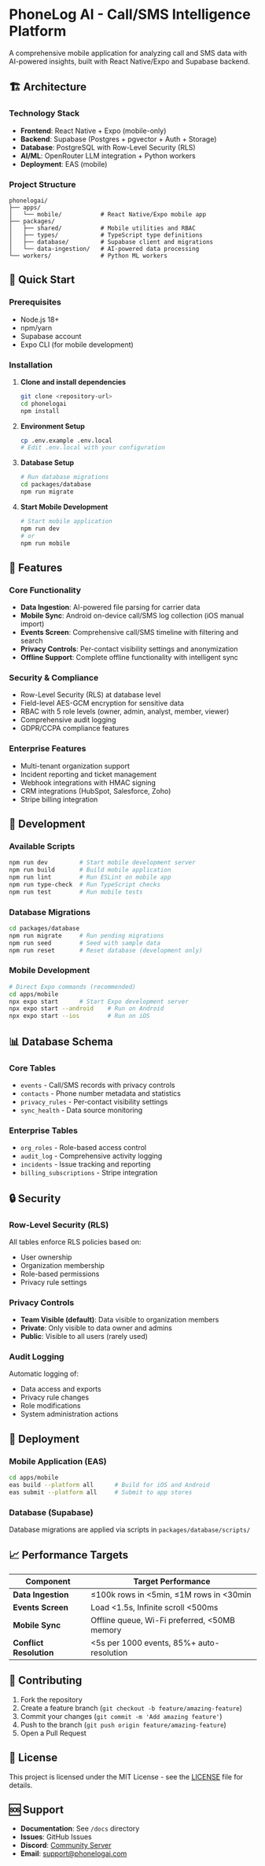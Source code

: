 # PhoneLog AI - Call/SMS Intelligence Platform

A comprehensive mobile application for analyzing call and SMS data with AI-powered insights, built with React Native/Expo and Supabase backend.

## 🏗️ Architecture

### Technology Stack
- **Frontend**: React Native + Expo (mobile-only)
- **Backend**: Supabase (Postgres + pgvector + Auth + Storage)
- **Database**: PostgreSQL with Row-Level Security (RLS)
- **AI/ML**: OpenRouter LLM integration + Python workers
- **Deployment**: EAS (mobile)

### Project Structure
```
phonelogai/
├── apps/
│   └── mobile/           # React Native/Expo mobile app
├── packages/
│   ├── shared/           # Mobile utilities and RBAC
│   ├── types/            # TypeScript type definitions
│   ├── database/         # Supabase client and migrations
│   └── data-ingestion/   # AI-powered data processing
└── workers/              # Python ML workers
```

## 🚀 Quick Start

### Prerequisites
- Node.js 18+
- npm/yarn
- Supabase account
- Expo CLI (for mobile development)

### Installation

1. **Clone and install dependencies**
   ```bash
   git clone <repository-url>
   cd phonelogai
   npm install
   ```

2. **Environment Setup**
   ```bash
   cp .env.example .env.local
   # Edit .env.local with your configuration
   ```

3. **Database Setup**
   ```bash
   # Run database migrations
   cd packages/database
   npm run migrate
   ```

4. **Start Mobile Development**
   ```bash
   # Start mobile application
   npm run dev
   # or
   npm run mobile
   ```

## 📱 Features

### Core Functionality
- **Data Ingestion**: AI-powered file parsing for carrier data
- **Mobile Sync**: Android on-device call/SMS log collection (iOS manual import)
- **Events Screen**: Comprehensive call/SMS timeline with filtering and search
- **Privacy Controls**: Per-contact visibility settings and anonymization
- **Offline Support**: Complete offline functionality with intelligent sync

### Security & Compliance
- Row-Level Security (RLS) at database level
- Field-level AES-GCM encryption for sensitive data
- RBAC with 5 role levels (owner, admin, analyst, member, viewer)
- Comprehensive audit logging
- GDPR/CCPA compliance features

### Enterprise Features
- Multi-tenant organization support
- Incident reporting and ticket management
- Webhook integrations with HMAC signing
- CRM integrations (HubSpot, Salesforce, Zoho)
- Stripe billing integration

## 🔧 Development

### Available Scripts
```bash
npm run dev         # Start mobile development server  
npm run build       # Build mobile application
npm run lint        # Run ESLint on mobile app
npm run type-check  # Run TypeScript checks
npm run test        # Run mobile tests
```

### Database Migrations
```bash
cd packages/database
npm run migrate     # Run pending migrations
npm run seed        # Seed with sample data
npm run reset       # Reset database (development only)
```

### Mobile Development
```bash
# Direct Expo commands (recommended)
cd apps/mobile
npx expo start      # Start Expo development server
npx expo start --android    # Run on Android
npx expo start --ios        # Run on iOS
```

## 📊 Database Schema

### Core Tables
- `events` - Call/SMS records with privacy controls
- `contacts` - Phone number metadata and statistics
- `privacy_rules` - Per-contact visibility settings
- `sync_health` - Data source monitoring

### Enterprise Tables
- `org_roles` - Role-based access control
- `audit_log` - Comprehensive activity logging
- `incidents` - Issue tracking and reporting
- `billing_subscriptions` - Stripe integration

## 🔒 Security

### Row-Level Security (RLS)
All tables enforce RLS policies based on:
- User ownership
- Organization membership
- Role-based permissions
- Privacy rule settings

### Privacy Controls
- **Team Visible (default)**: Data visible to organization members
- **Private**: Only visible to data owner and admins
- **Public**: Visible to all users (rarely used)

### Audit Logging
Automatic logging of:
- Data access and exports
- Privacy rule changes
- Role modifications
- System administration actions

## 🚀 Deployment

### Mobile Application (EAS)
```bash
cd apps/mobile
eas build --platform all      # Build for iOS and Android
eas submit --platform all     # Submit to app stores
```

### Database (Supabase)  
Database migrations are applied via scripts in `packages/database/scripts/`

## 📈 Performance Targets

| Component | Target Performance |
|-----------|-------------------|
| **Data Ingestion** | ≤100k rows in <5min, ≤1M rows in <30min |
| **Events Screen** | Load <1.5s, Infinite scroll <500ms |
| **Mobile Sync** | Offline queue, Wi-Fi preferred, <50MB memory |
| **Conflict Resolution** | <5s per 1000 events, 85%+ auto-resolution |

## 🤝 Contributing

1. Fork the repository
2. Create a feature branch (`git checkout -b feature/amazing-feature`)
3. Commit your changes (`git commit -m 'Add amazing feature'`)
4. Push to the branch (`git push origin feature/amazing-feature`)
5. Open a Pull Request

## 📄 License

This project is licensed under the MIT License - see the [LICENSE](LICENSE) file for details.

## 🆘 Support

- **Documentation**: See `/docs` directory
- **Issues**: GitHub Issues
- **Discord**: [Community Server](https://discord.gg/phonelogai)
- **Email**: support@phonelogai.com